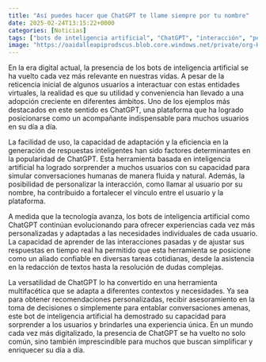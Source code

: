 ```yaml
---
title: "Así puedes hacer que ChatGPT te llame siempre por tu nombre"
date: 2025-02-24T13:15:22+0000
categories: [Noticias]
tags: ["bots de inteligencia artificial", "ChatGPT", "interacción", "personalización", "tecnología", "experiencias personalizadas", "herramienta multifacética."]
image: "https://oaidalleapiprodscus.blob.core.windows.net/private/org-HKmKxpuNw3Y88lm4EBrIPq0n/user-ZwiCXOggLL8ZNNKE2g7rXFmV/img-3am5oWzp3d8Q4grZuBMePpYH.png?st=2025-02-24T12%3A15%3A22Z&se=2025-02-24T14%3A15%3A22Z&sp=r&sv=2024-08-04&sr=b&rscd=inline&rsct=image/png&skoid=d505667d-d6c1-4a0a-bac7-5c84a87759f8&sktid=a48cca56-e6da-484e-a814-9c849652bcb3&skt=2025-02-24T02%3A47%3A50Z&ske=2025-02-25T02%3A47%3A50Z&sks=b&skv=2024-08-04&sig=gQDjDq8suJKmm8rLQJXTH3AhDLRtNgWU%2BchkGmIfIjY%3D"
---
```


En la era digital actual, la presencia de los bots de inteligencia artificial se ha vuelto cada vez más relevante en nuestras vidas. A pesar de la reticencia inicial de algunos usuarios a interactuar con estas entidades virtuales, la realidad es que su utilidad y conveniencia han llevado a una adopción creciente en diferentes ámbitos. Uno de los ejemplos más destacados en este sentido es ChatGPT, una plataforma que ha logrado posicionarse como un acompañante indispensable para muchos usuarios en su día a día.

La facilidad de uso, la capacidad de adaptación y la eficiencia en la generación de respuestas inteligentes han sido factores determinantes en la popularidad de ChatGPT. Esta herramienta basada en inteligencia artificial ha logrado sorprender a muchos usuarios con su capacidad para simular conversaciones humanas de manera fluida y natural. Además, la posibilidad de personalizar la interacción, como llamar al usuario por su nombre, ha contribuido a fortalecer el vínculo entre el usuario y la plataforma.

A medida que la tecnología avanza, los bots de inteligencia artificial como ChatGPT continúan evolucionando para ofrecer experiencias cada vez más personalizadas y adaptadas a las necesidades individuales de cada usuario. La capacidad de aprender de las interacciones pasadas y de ajustar sus respuestas en tiempo real ha permitido que esta herramienta se posicione como un aliado confiable en diversas tareas cotidianas, desde la asistencia en la redacción de textos hasta la resolución de dudas complejas.

La versatilidad de ChatGPT lo ha convertido en una herramienta multifacética que se adapta a diferentes contextos y necesidades. Ya sea para obtener recomendaciones personalizadas, recibir asesoramiento en la toma de decisiones o simplemente para entablar conversaciones amenas, este bot de inteligencia artificial ha demostrado su capacidad para sorprender a los usuarios y brindarles una experiencia única. En un mundo cada vez más digitalizado, la presencia de ChatGPT se ha vuelto no solo común, sino también imprescindible para muchos que buscan simplificar y enriquecer su día a día.
    